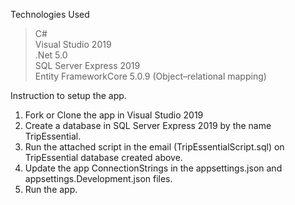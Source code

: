 Technologies Used </br>
>C# </br>
>Visual Studio 2019 </br>
>.Net 5.0 </br>
>SQL Server Express 2019 </br>
>Entity FrameworkCore 5.0.9 (Object–relational mapping) </br>

Instruction to setup the app. </br>
1. Fork or Clone the app in Visual Studio 2019</br>
2. Create a database in SQL Server Express 2019 by the name TripEssential.</br>
3. Run the attached script in the email (TripEssentialScript.sql) on TripEssential database created above.</br>
4. Update the app ConnectionStrings in the appsettings.json and appsettings.Development.json files.</br>
5. Run the app.</br></br>
